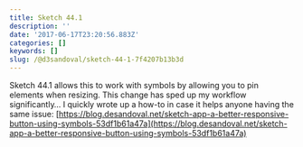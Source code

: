 ```yaml
---
title: Sketch 44.1
description: ''
date: '2017-06-17T23:20:56.883Z'
categories: []
keywords: []
slug: /@d3sandoval/sketch-44-1-7f4207b13b3d
---
```


Sketch 44.1 allows this to work with symbols by allowing you to pin elements when resizing. This change has sped up my workflow significantly… I quickly wrote up a how-to in case it helps anyone having the same issue: [https://blog.desandoval.net/sketch-app-a-better-responsive-button-using-symbols-53df1b61a47a](https://blog.desandoval.net/sketch-app-a-better-responsive-button-using-symbols-53df1b61a47a)